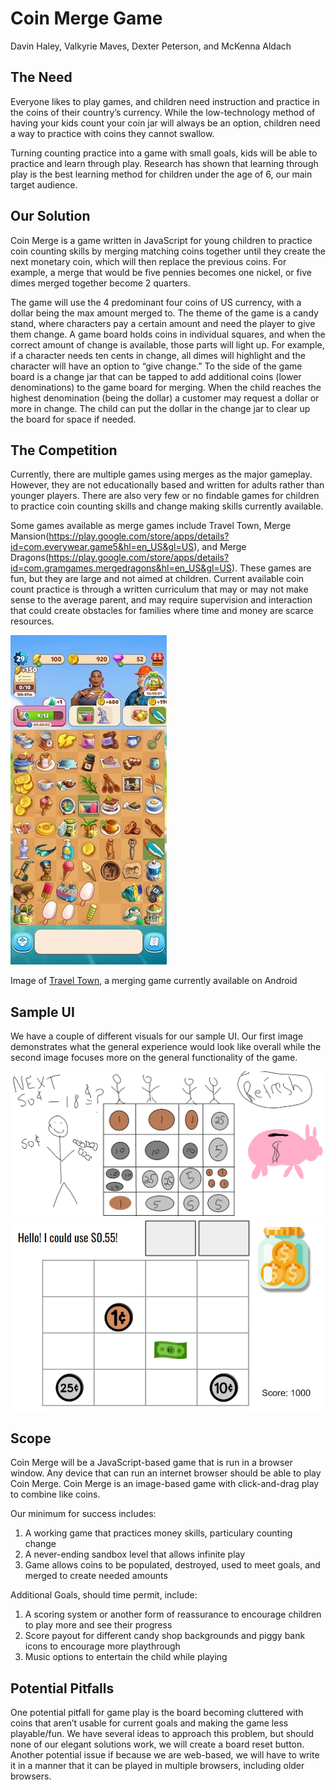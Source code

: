 Coin Merge Game
===============
Davin Haley, Valkyrie Maves, Dexter Peterson, and McKenna Aldach

The Need
--------
Everyone likes to play games, and children need instruction and practice in the coins of their country’s currency.  While the low-technology method of having your kids count your coin jar will always be an option, children need a way to practice with coins they cannot swallow.

Turning counting practice into a game with small goals, kids will be able to practice and learn through play. Research has shown that learning through play is the best learning method for children under the age of 6, our main target audience.

Our Solution
------------
Coin Merge is a game written in JavaScript for young children to practice coin counting skills by merging matching coins together until they create the next monetary coin, which will then replace the previous coins.  For example, a merge that would be five pennies becomes one nickel, or five dimes merged together become 2 quarters.

The game will use the 4 predominant four coins of US currency, with a dollar being the max amount merged to.  The theme of the game is a candy stand, where characters pay a certain amount and need the player to give them change.  A game board holds coins in individual squares, and when the correct amount of change is available, those parts will light up.  For example, if a character needs ten cents in change, all dimes will highlight and the character will have an option to “give change.” To the side of the game board is a change jar that can be tapped to add additional coins (lower denominations) to the game board for merging. When the child reaches the highest denomination (being the dollar) a customer may request a dollar or more in change. The child can put the dollar in the change jar to clear up the board for space if needed.

The Competition
---------------
Currently, there are multiple games using merges as the major gameplay.  However, they are not educationally based and written for adults rather than younger players.  There are also very few or no findable games for children to practice coin counting skills and change making skills currently available.

Some games available as merge games include Travel Town, Merge Mansion(https://play.google.com/store/apps/details?id=com.everywear.game5&hl=en_US&gl=US), and Merge Dragons(https://play.google.com/store/apps/details?id=com.gramgames.mergedragons&hl=en_US&gl=US).  These games are fun, but they are large and not aimed at children.  Current available coin count practice is through a written curriculum that may or may not make sense to the average parent, and may require supervision and interaction that could create obstacles for families where time and money are scarce resources.

![Alt: Image of Travel Town](coinMergeProject/public/images/TravelTown.jpg)

Image of [Travel Town](https://play.google.com/store/apps/details?id=io.randomco.travel&hl=en_US&gl=US), a merging game currently available on Android

Sample UI
---------
We have a couple of different visuals for our sample UI. Our first image demonstrates what the general experience would look like overall while the second image focuses more on the general functionality of the game.

![Alt: First Sample UI](coinMergeProject/public/images/startingUI.png)
![Alt: Second Sample UI](coinMergeProject/public/images/startingUI2.PNG)

Scope
-----
Coin Merge will be a JavaScript-based game that is run in a browser window.  Any device that can run an internet browser should be able to play Coin Merge.  Coin Merge is an image-based game with click-and-drag play to combine like coins.

Our minimum for success includes:
<ol>
<li>A working game that practices money skills, particulary counting change</li>
<li>A never-ending sandbox level that allows infinite play</li>
<li>Game allows coins to be populated, destroyed, used to meet goals, and merged to create needed amounts</li>
</ol>

Additional Goals, should time permit, include:
<ol>
<li>A scoring system or another form of reassurance to encourage children to play more and see their progress</li>
<li>Score payout for different candy shop backgrounds and piggy bank icons to encourage more playthrough</li>
<li>Music options to entertain the child while playing</li>
</ol>

Potential Pitfalls
------------------
One potential pitfall for game play is the board becoming cluttered with coins that aren’t usable for current goals and making the game less playable/fun.  We have several ideas to approach this problem, but should none of our elegant solutions work, we will create a board reset button.
Another potential issue if because we are web-based, we will have to write it in a manner that it can be played in multiple browsers, including older browsers.
